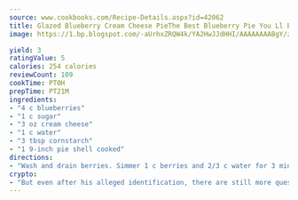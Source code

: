 ```yaml
---
source: www.cookbooks.com/Recipe-Details.aspx?id=42062
title: Glazed Blueberry Cream Cheese PieThe Best Blueberry Pie You Ll Ever Eat.  
image: https://1.bp.blogspot.com/-aUrhxZRQW4k/YA2HwJJdHHI/AAAAAAAABgY/z2R8OXCxqDoBQtRn-q-fHG8g9_G4G1HBwCLcBGAsYHQ/s320/13.png

yield: 3
ratingValue: 5
calories: 254 calories
reviewCount: 109
cookTime: PT0H
prepTime: PT21M
ingredients:
- "4 c blueberries"
- "1 c sugar"
- "3 oz cream cheese"
- "1 c water"
- "3 tbsp cornstarch"
- "1 9-inch pie shell cooked"
directions:
- "Wash and drain berries. Simmer 1 c berries and 2/3 c water for 3 minutes. Blend in sugar, corn starch, and remaining 1/3 cup water."
crypto:
- "But even after his alleged identification, there are still more questions than answers about the enigmatic creator of Bitcoin."
---
```

